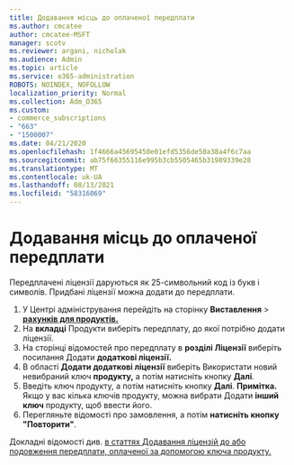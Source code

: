 ```yaml
---
title: Додавання місць до оплаченої передплати
ms.author: cmcatee
author: cmcatee-MSFT
manager: scotv
ms.reviewer: argani, nicholak
ms.audience: Admin
ms.topic: article
ms.service: o365-administration
ROBOTS: NOINDEX, NOFOLLOW
localization_priority: Normal
ms.collection: Adm_O365
ms.custom:
- commerce_subscriptions
- "663"
- "1500007"
ms.date: 04/21/2020
ms.openlocfilehash: 1f4666a45695450e01efd5356de50a38a4f6c7aa
ms.sourcegitcommit: ab75f66355116e995b3cb5505465b31989339e28
ms.translationtype: MT
ms.contentlocale: uk-UA
ms.lasthandoff: 08/13/2021
ms.locfileid: "58316069"
---
```

# <a name="add-seats-to-a-prepaid-subscription"></a>Додавання місць до оплаченої передплати

Передплачені ліцензії даруються як 25-символьний код із букв і символів. Придбані ліцензії можна додати до передплати.

1. У Центрі адміністрування перейдіть на сторінку **Виставлення**  >  **[рахунків для продуктів.](https://go.microsoft.com/fwlink/p/?linkid=842054)**
2. На **вкладці** Продукти виберіть передплату, до якої потрібно додати ліцензії.
3. На сторінці відомостей про передплату в **розділі Ліцензії** виберіть посилання Додати **додаткові ліцензії.**
4. В області **Додати додаткові ліцензії** виберіть Використати новий невибраний ключ **продукту,** а потім натисніть кнопку **Далі**.
5. Введіть ключ продукту, а потім натисніть кнопку **Далі**.
    **Примітка.** Якщо у вас кілька ключів продукту, можна вибрати Додати **інший ключ** продукту, щоб ввести його.
6. Перегляньте відомості про замовлення, а потім **натисніть кнопку "Повторити"**.

Докладні відомості див. [в статтях Додавання ліцензій до або подовження передплати, оплаченої за допомогою ключа продукту.](https://docs.microsoft.com/microsoft-365/commerce/licenses/add-licenses-using-product-key)